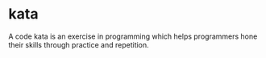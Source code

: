 # kata
A code kata is an exercise in programming which helps programmers hone their skills through practice and repetition.
